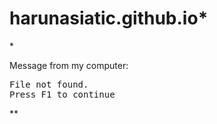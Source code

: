 # harunasiatic.github.io*
*<p>Message from my computer:</p>
<p><samp>File not found.<br>Press F1 to continue</samp></p>**
